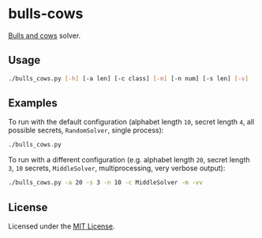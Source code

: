 <!-- Nikita Kouevda -->
<!-- 2014/12/01 -->

# bulls-cows

[Bulls and cows](https://en.wikipedia.org/wiki/Bulls_and_cows) solver.

## Usage

```bash
./bulls_cows.py [-h] [-a len] [-c class] [-m] [-n num] [-s len] [-v]
```

## Examples

To run with the default configuration (alphabet length `10`, secret length `4`,
all possible secrets, `RandomSolver`, single process):

```bash
./bulls_cows.py
```

To run with a different configuration (e.g. alphabet length `20`, secret length
`3`, `10` secrets, `MiddleSolver`, multiprocessing, very verbose output):

```bash
./bulls_cows.py -a 20 -s 3 -n 10 -c MiddleSolver -m -vv
```

## License

Licensed under the [MIT License](http://www.opensource.org/licenses/MIT).

